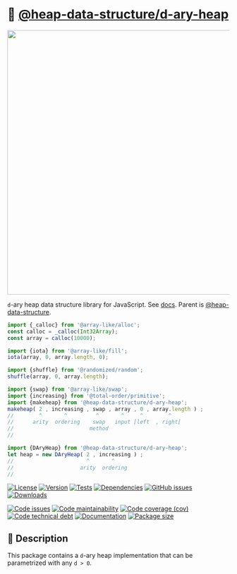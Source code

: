 :octopus:
[@heap-data-structure/d-ary-heap](https://heap-data-structure.github.io/d-ary-heap)
==

<p align="center">
<img src="https://raw.githubusercontent.com/heap-data-structure/d-ary-heap/main/media/sketch.svg" width="600">
</p>

`d`-ary heap data structure library for JavaScript.
See [docs](https://heap-data-structure.github.io/d-ary-heap).
Parent is [@heap-data-structure](https://github.com/heap-data-structure/about).

```js
import {_calloc} from '@array-like/alloc';
const calloc = _calloc(Int32Array);
const array = calloc(10000);

import {iota} from '@array-like/fill';
iota(array, 0, array.length, 0);

import {shuffle} from '@randomized/random';
shuffle(array, 0, array.length);

import {swap} from '@array-like/swap';
import {increasing} from '@total-order/primitive';
import {makeheap} from '@heap-data-structure/d-ary-heap';
makeheap( 2 , increasing , swap , array , 0 , array.length ) ;
//        ^       ^         ^       ^     ^        ^
//      arity  ordering    swap   input [left  , right[
//                        method
//

import {DAryHeap} from '@heap-data-structure/d-ary-heap';
let heap = new DAryHeap( 2 , increasing ) ;
//                       ^       ^
//                     arity  ordering
//
```

[![License](https://img.shields.io/github/license/heap-data-structure/d-ary-heap.svg)](https://raw.githubusercontent.com/heap-data-structure/d-ary-heap/main/LICENSE)
[![Version](https://img.shields.io/npm/v/@heap-data-structure/d-ary-heap.svg)](https://www.npmjs.org/package/@heap-data-structure/d-ary-heap)
[![Tests](https://img.shields.io/github/workflow/status/heap-data-structure/d-ary-heap/ci?event=push&label=tests)](https://github.com/heap-data-structure/d-ary-heap/actions/workflows/ci.yml?query=branch:main)
[![Dependencies](https://img.shields.io/librariesio/github/heap-data-structure/d-ary-heap.svg)](https://github.com/heap-data-structure/d-ary-heap/network/dependencies)
[![GitHub issues](https://img.shields.io/github/issues/heap-data-structure/d-ary-heap.svg)](https://github.com/heap-data-structure/d-ary-heap/issues)
[![Downloads](https://img.shields.io/npm/dm/@heap-data-structure/d-ary-heap.svg)](https://www.npmjs.org/package/@heap-data-structure/d-ary-heap)

[![Code issues](https://img.shields.io/codeclimate/issues/heap-data-structure/d-ary-heap.svg)](https://codeclimate.com/github/heap-data-structure/d-ary-heap/issues)
[![Code maintainability](https://img.shields.io/codeclimate/maintainability/heap-data-structure/d-ary-heap.svg)](https://codeclimate.com/github/heap-data-structure/d-ary-heap/trends/churn)
[![Code coverage (cov)](https://img.shields.io/codecov/c/gh/heap-data-structure/d-ary-heap/main.svg)](https://codecov.io/gh/heap-data-structure/d-ary-heap)
[![Code technical debt](https://img.shields.io/codeclimate/tech-debt/heap-data-structure/d-ary-heap.svg)](https://codeclimate.com/github/heap-data-structure/d-ary-heap/trends/technical_debt)
[![Documentation](https://heap-data-structure.github.io/d-ary-heap/badge.svg)](https://heap-data-structure.github.io/d-ary-heap/source.html)
[![Package size](https://img.shields.io/bundlephobia/minzip/@heap-data-structure/d-ary-heap)](https://bundlephobia.com/result?p=@heap-data-structure/d-ary-heap)

## :newspaper: Description
This package contains a `d`-ary heap implementation that can be parametrized
with any `d > 0`.
